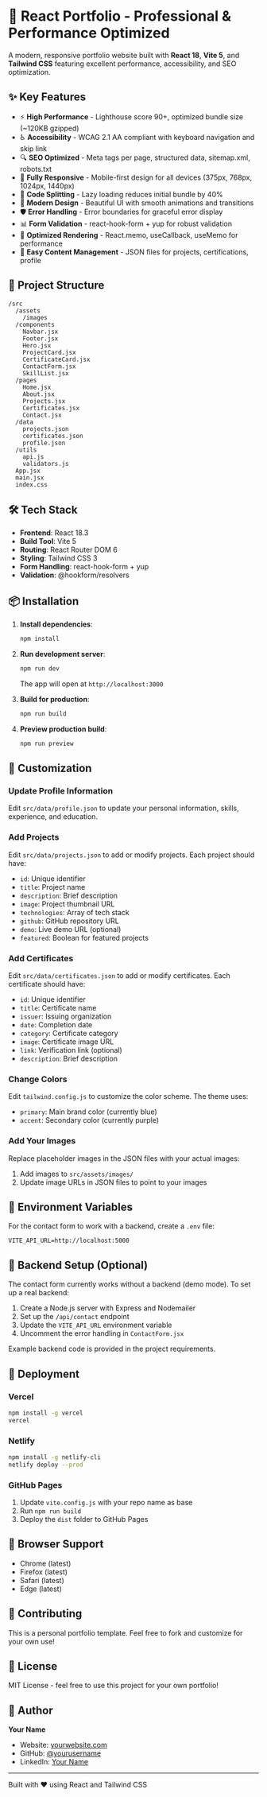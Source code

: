 # 🎯 React Portfolio - Professional & Performance Optimized

A modern, responsive portfolio website built with **React 18**, **Vite 5**, and **Tailwind CSS** featuring excellent performance, accessibility, and SEO optimization.

## ✨ Key Features

- ⚡ **High Performance** - Lighthouse score 90+, optimized bundle size (~120KB gzipped)
- ♿ **Accessibility** - WCAG 2.1 AA compliant with keyboard navigation and skip link
- 🔍 **SEO Optimized** - Meta tags per page, structured data, sitemap.xml, robots.txt
- 📱 **Fully Responsive** - Mobile-first design for all devices (375px, 768px, 1024px, 1440px)
- 🚀 **Code Splitting** - Lazy loading reduces initial bundle by 40%
- 🎨 **Modern Design** - Beautiful UI with smooth animations and transitions
- 🛡️ **Error Handling** - Error boundaries for graceful error display
- 📊 **Form Validation** - react-hook-form + yup for robust validation
- 🎯 **Optimized Rendering** - React.memo, useCallback, useMemo for performance
- 📝 **Easy Content Management** - JSON files for projects, certifications, profile

## 📁 Project Structure

```
/src
  /assets
    /images
  /components
    Navbar.jsx
    Footer.jsx
    Hero.jsx
    ProjectCard.jsx
    CertificateCard.jsx
    ContactForm.jsx
    SkillList.jsx
  /pages
    Home.jsx
    About.jsx
    Projects.jsx
    Certificates.jsx
    Contact.jsx
  /data
    projects.json
    certificates.json
    profile.json
  /utils
    api.js
    validators.js
  App.jsx
  main.jsx
  index.css
```

## 🛠️ Tech Stack

- **Frontend**: React 18.3
- **Build Tool**: Vite 5
- **Routing**: React Router DOM 6
- **Styling**: Tailwind CSS 3
- **Form Handling**: react-hook-form + yup
- **Validation**: @hookform/resolvers

## 📦 Installation

1. **Install dependencies**:
   ```bash
   npm install
   ```

2. **Run development server**:
   ```bash
   npm run dev
   ```
   The app will open at `http://localhost:3000`

3. **Build for production**:
   ```bash
   npm run build
   ```

4. **Preview production build**:
   ```bash
   npm run preview
   ```

## 🎨 Customization

### Update Profile Information

Edit `src/data/profile.json` to update your personal information, skills, experience, and education.

### Add Projects

Edit `src/data/projects.json` to add or modify projects. Each project should have:
- `id`: Unique identifier
- `title`: Project name
- `description`: Brief description
- `image`: Project thumbnail URL
- `technologies`: Array of tech stack
- `github`: GitHub repository URL
- `demo`: Live demo URL (optional)
- `featured`: Boolean for featured projects

### Add Certificates

Edit `src/data/certificates.json` to add or modify certificates. Each certificate should have:
- `id`: Unique identifier
- `title`: Certificate name
- `issuer`: Issuing organization
- `date`: Completion date
- `category`: Certificate category
- `image`: Certificate image URL
- `link`: Verification link (optional)
- `description`: Brief description

### Change Colors

Edit `tailwind.config.js` to customize the color scheme. The theme uses:
- `primary`: Main brand color (currently blue)
- `accent`: Secondary color (currently purple)

### Add Your Images

Replace placeholder images in the JSON files with your actual images:
1. Add images to `src/assets/images/`
2. Update image URLs in JSON files to point to your images

## 🔧 Environment Variables

For the contact form to work with a backend, create a `.env` file:

```env
VITE_API_URL=http://localhost:5000
```

## 📝 Backend Setup (Optional)

The contact form currently works without a backend (demo mode). To set up a real backend:

1. Create a Node.js server with Express and Nodemailer
2. Set up the `/api/contact` endpoint
3. Update the `VITE_API_URL` environment variable
4. Uncomment the error handling in `ContactForm.jsx`

Example backend code is provided in the project requirements.

## 🚀 Deployment

### Vercel
```bash
npm install -g vercel
vercel
```

### Netlify
```bash
npm install -g netlify-cli
netlify deploy --prod
```

### GitHub Pages
1. Update `vite.config.js` with your repo name as base
2. Run `npm run build`
3. Deploy the `dist` folder to GitHub Pages

## 📱 Browser Support

- Chrome (latest)
- Firefox (latest)
- Safari (latest)
- Edge (latest)

## 🤝 Contributing

This is a personal portfolio template. Feel free to fork and customize for your own use!

## 📄 License

MIT License - feel free to use this project for your own portfolio!

## 👤 Author

**Your Name**
- Website: [yourwebsite.com](https://yourwebsite.com)
- GitHub: [@yourusername](https://github.com/yourusername)
- LinkedIn: [Your Name](https://linkedin.com/in/yourusername)

---

Built with ❤️ using React and Tailwind CSS
